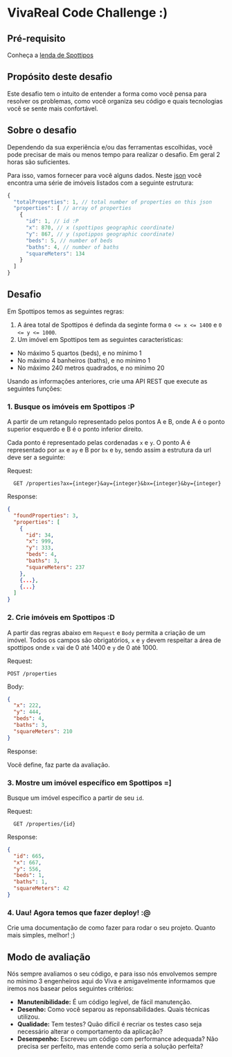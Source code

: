 # VivaReal Code Challenge :)

<!-- If you prefer, you can read our [english version](README-en.md). -->

## Pré-requisito

Conheça a [lenda de Spottipos](historia.md)

## Propósito deste desafio

Este desafio tem o intuito de entender a forma como você pensa para resolver os problemas, como você organiza seu código e quais tecnologias você se sente mais confortável.

## Sobre o desafio

Dependendo da sua experiência e/ou das ferramentas escolhidas, você pode precisar de mais ou menos tempo para realizar o desafio. Em geral 2 horas são suficientes.

Para isso, vamos fornecer para você alguns dados. Neste [json](database.json) você encontra uma série de imóveis listados com a seguinte estrutura:

```javascript
{
  "totalProperties": 1, // total number of properties on this json
  "properties": [ // array of properties
    {
      "id": 1, // id :P
      "x": 870, // x (spottipos geographic coordinate)
      "y": 867, // y (spotippos geographic coordinate)
      "beds": 5, // number of beds
      "baths": 4, // number of baths
      "squareMeters": 134
    }
  ]
}
```

## Desafio

Em Spottipos temos as seguintes regras:

1. A área total de Spottipos é definda da seginte forma `0 <= x <= 1400` e `0 <= y <= 1000`.
2. Um imóvel em Spottipos tem as seguintes características:
  - No máximo 5 quartos (beds), e no mínimo 1
  - No máximo 4 banheiros (baths), e no mínimo 1
  - No máximo 240 metros quadrados, e no mínimo 20


Usando as informações anteriores, crie uma API REST que execute as seguintes funções:

### 1. Busque os imóveis em Spottipos :P

A partir de um retangulo representado pelos pontos A e B, onde A é o ponto superior esquerdo e B é o ponto inferior direito.

Cada ponto é representado pelas cordenadas `x` e `y`. O ponto A é representado por `ax` e `ay` e B por `bx` e `by`, sendo assim a estrutura da url deve ser a seguinte:

Request:
```
  GET /properties?ax={integer}&ay={integer}&bx={integer}&by={integer}
```

Response:

```json
{
  "foundProperties": 3,
  "properties": [
    {
      "id": 34,
      "x": 999,
      "y": 333,
      "beds": 4,
      "baths": 3,
      "squareMeters": 237
    },
    {...},
    {...}
  ]
}
```

### 2. Crie imóveis em Spottipos :D

A partir das regras abaixo em `Request` e `Body` permita a criação de um imóvel. Todos os campos são obrigatórios, `x` e `y` devem respeitar a área de spottipos onde `x` vai de 0 até 1400 e `y` de 0 até 1000.

Request:
```
POST /properties
```

Body:
```json
{
  "x": 222,
  "y": 444,
  "beds": 4,
  "baths": 3,
  "squareMeters": 210
}
```

Response:

Você define, faz parte da avaliação.

### 3. Mostre um imóvel específico em Spottipos =]

Busque um imóvel específico a partir de seu `id`.

Request:
```
  GET /properties/{id}
```

Response:

```json
{
  "id": 665,
  "x": 667,
  "y": 556,
  "beds": 1,
  "baths": 1,
  "squareMeters": 42
}
```

### 4. Uau! Agora temos que fazer deploy! :@

Crie uma documentação de como fazer para rodar o seu projeto. Quanto mais simples, melhor! ;)


## Modo de avaliação

Nós sempre avaliamos o seu código, e para isso nós envolvemos sempre no mínimo 3 engenheiros aqui do Viva e amigavelmente informamos que iremos nos basear pelos seguintes critérios:

* **Manutenibilidade:** É um código legível, de fácil manutenção.
* **Desenho:** Como você separou as reponsabilidades. Quais técnicas utilizou.
* **Qualidade:** Tem testes? Quão difícil é recriar os testes caso seja necessário alterar o comportamento da aplicação?
* **Desempenho:** Escreveu um código com performance adequada? Não precisa ser perfeito, mas entende como seria a solução perfeita?
